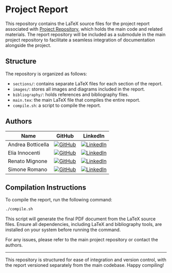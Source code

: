 # Project Report

<!-- TODO: update LaTeX logo and the project link -->

This repository contains the LaTeX source files for the project report associated with
[Project Repository](https://github.com/ML4Net/), which holds the main code and related materials.
The report repository will be included as a submodule in the main project repository to facilitate
a seamless integration of documentation alongside the project.

## Structure

The repository is organized as follows:

- `sections/`: contains separate LaTeX files for each section of the report.
- `images/`: stores all images and diagrams included in the report.
- `bibliography/`: holds references and bibliography files.
- `main.tex`: the main LaTeX file that compiles the entire report.
- `compile.sh`: a script to compile the report.

## Authors

| Name              | GitHub                                                                                                               | LinkedIn                                                                                                                              |
| ----------------- | -------------------------------------------------------------------------------------------------------------------- | ------------------------------------------------------------------------------------------------------------------------------------- |
| Andrea Botticella | [![GitHub](https://img.shields.io/badge/GitHub-Profile-informational?logo=github)](https://github.com/botti001)      | [![LinkedIn](https://img.shields.io/badge/LinkedIn-Profile-blue?logo=linkedin)]()                                                     |
| Elia Innocenti    | [![GitHub](https://img.shields.io/badge/GitHub-Profile-informational?logo=github)](https://github.com/eliainnocenti) | [![LinkedIn](https://img.shields.io/badge/LinkedIn-Profile-blue?logo=linkedin)](https://www.linkedin.com/in/eliainnocenti/)           |
| Renato Mignone    | [![GitHub](https://img.shields.io/badge/GitHub-Profile-informational?logo=github)](https://github.com/RenatoMignone) | [![LinkedIn](https://img.shields.io/badge/LinkedIn-Profile-blue?logo=linkedin)](https://www.linkedin.com/in/renato-mignone/)          |
| Simone Romano     | [![GitHub](https://img.shields.io/badge/GitHub-Profile-informational?logo=github)](https://github.com/sroman0)       | [![LinkedIn](https://img.shields.io/badge/LinkedIn-Profile-blue?logo=linkedin)](https://www.linkedin.com/in/simone-romano-383277307/) |

## Compilation Instructions

To compile the report, run the following command:

```bash
./compile.sh
```

This script will generate the final PDF document from the LaTeX source files.
Ensure all dependencies, including LaTeX and bibliography tools, are installed
on your system before running the command.

For any issues, please refer to the main project repository or contact the authors.

---

This repository is structured for ease of integration and version control, with the report versioned separately from the main codebase. Happy compiling!
